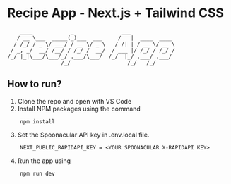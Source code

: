 # Recipe App - Next.js + Tailwind CSS

```
    ____            _               ___              
   / __ \___  _____(_)___  ___     /   |  ____  ____ 
  / /_/ / _ \/ ___/ / __ \/ _ \   / /| | / __ \/ __ \
 / _, _/  __/ /__/ / /_/ /  __/  / ___ |/ /_/ / /_/ /
/_/ |_|\___/\___/_/ .___/\___/  /_/  |_/ .___/ .___/ 
                 /_/                  /_/   /_/        
```

## How to run?

1. Clone the repo and open with VS Code 
2. Install NPM packages using the command 
```
    npm install
```

3. Set the Spoonacular API key in .env.local file.
```
    NEXT_PUBLIC_RAPIDAPI_KEY = <YOUR SPOONACULAR X-RAPIDAPI KEY>
```

4. Run the app using
```
    npm run dev
```
